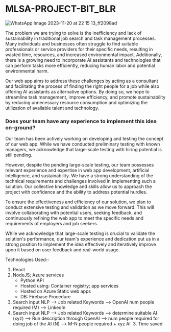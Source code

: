 # MLSA-PROJECT-BIT_BLR

![WhatsApp Image 2023-11-20 at 22 15 13_ff2098ad](https://github.com/NishitKhamesra/BITBLR_MLSA_Projects/assets/91678454/7f78c50c-6397-4e03-b0cc-1575466c209a)


The problem we are trying to solve is the inefficiency and lack of sustainability in traditional job search and task management processes. Many individuals and businesses often struggle to find suitable professionals or service providers for their specific needs, resulting in wasted time, resources, and increased environmental impact. Additionally, there is a growing need to incorporate AI assistants and technologies that can perform tasks more efficiently, reducing human labor and potential environmental harm.

Our web app aims to address these challenges by acting as a consultant and facilitating the process of finding the right people for a job while also offering AI assistants as alternative options. By doing so, we hope to streamline task management, improve efficiency, and promote sustainability by reducing unnecessary resource consumption and optimizing the utilization of available talent and technology.

### Does your team have any experience to implement this idea on-ground?

Our team has been actively working on developing and testing the concept of our web app. While we have conducted preliminary testing with known managers, we acknowledge that large-scale testing with hiring potential is still pending.

However, despite the pending large-scale testing, our team possesses relevant experience and expertise in web app development, artificial intelligence, and sustainability. We have a strong understanding of the technical requirements and challenges involved in implementing such a solution. Our collective knowledge and skills allow us to approach the project with confidence and the ability to address potential hurdles.

To ensure the effectiveness and efficiency of our solution, we plan to conduct extensive testing and validation as we move forward. This will involve collaborating with potential users, seeking feedback, and continuously refining the web app to meet the specific needs and requirements of employers and job seekers.

While we acknowledge that large-scale testing is crucial to validate the solution's performance, our team's experience and dedication put us in a strong position to implement the idea effectively and iteratively improve upon it based on user feedback and real-world usage.

Technologies Used:-
1. React
2. NodeJS; Azure services
    - Python API
    - Hosted using: Container registry; app services
    - Hosted on Azure Static web apps
    - DB: Firebase
Procedure 
1. Search input NLP —> Job related Keywords —> OpenAI num people required (M) —> LinkedIn 
2. Search input NLP —> Job related Keywords —> determine suitable AI (xyz) —> Run description through OpenAI —> num people required for doing job of the AI (N) —> M-N people required + xyz AI 
3. Time saved
